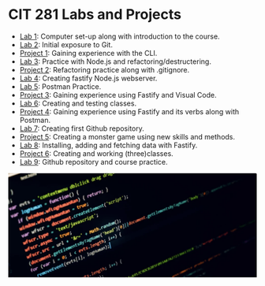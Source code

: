 # CIT 281 Labs and Projects
 
- [Lab 1](https://lorenagarci.github.io/cit281-lab1/): Computer set-up along with introduction to the course.
- [Lab 2](https://lorenagarci.github.io/cit281-lab2/): Initial exposure to Git.
- [Project 1](https://lorenagarci.github.io/cit281-project1/): Gaining experience with the CLI.
- [Lab 3](https://lorenagarci.github.io/cit281-lab3/): Practice with Node.js and refactoring/destructering.
- [Project 2](https://lorenagarci.github.io/cit281-project2/): Refactoring practice along with .gitignore.
- [Lab 4](https://lorenagarci.github.io/cit281-lab4/): Creating fastify Node.js webserver.
- [Lab 5](https://lorenagarci.github.io/cit281-lab5/): Postman Practice.
- [Project 3](https://lorenagarci.github.io/cit281-project3/): Gaining experience using Fastify and Visual Code.
- [Lab 6](https://lorenagarci.github.io/cit281-lab6/): Creating and testing classes.
- [Project 4](https://lorenagarci.github.io/cit281-project4/): Gaining experience using Fastify and its verbs along with Postman.
- [Lab 7](https://lorenagarci.github.io/cit281-lab7/): Creating first Github repository.
- [Project 5](https://lorenagarci.github.io/cit281-project5/): Creating a monster game using new skills and methods.
- [Lab 8](https://lorenagarci.github.io/cit281-lab8/): Installing, adding and fetching data with Fastify.
- [Project 6](https://lorenagarci.github.io/cit281-project6/): Creating and working (three)classes.
- [Lab 9](https://github.com/lorenagarci/cit281/tree/main/p7): Github repository and course practice.

<img src="back.png" alt="Image">
